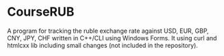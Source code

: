 # CourseRUB
A program for tracking the ruble exchange rate against USD, EUR, GBP, CNY, JPY, CHF written in С++/CLI using Windows Forms. 
It using curl and htmlcxx lib including small changes (not included in the repository).
